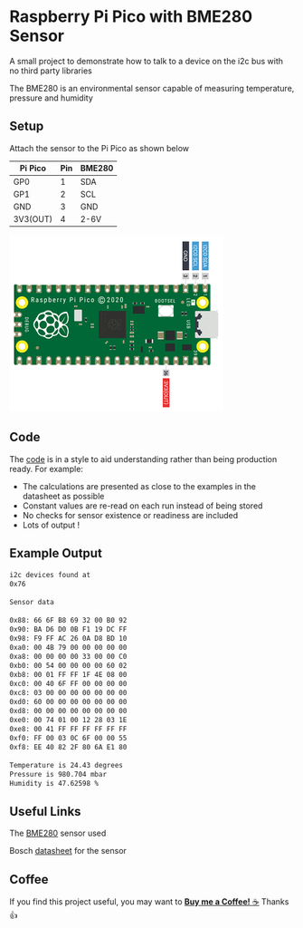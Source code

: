 # Raspberry Pi Pico with BME280 Sensor

A small project to demonstrate how to talk to a device on the i2c bus with no third party libraries

The BME280 is an environmental sensor capable of measuring temperature, pressure and humidity

## Setup

Attach the sensor to the Pi Pico as shown below

Pi Pico | Pin | BME280
------ | ------- | -------
GP0 | 1 | SDA
GP1 | 2 | SCL
GND | 3 | GND
3V3(OUT) | 4 | 2-6V

![Pi Pico](connections.png)

## Code

The [code](main.py) is in a style to aid understanding rather than being production ready. For example:

* The calculations are presented as close to the examples in the datasheet as possible
* Constant values are re-read on each run instead of being stored
* No checks for sensor existence or readiness are included
* Lots of output !

## Example Output

```
i2c devices found at
0x76

Sensor data

0x88: 66 6F B8 69 32 00 B0 92 
0x90: BA D6 D0 0B F1 19 DC FF 
0x98: F9 FF AC 26 0A D8 BD 10 
0xa0: 00 4B 79 00 00 00 00 00 
0xa8: 00 00 00 00 33 00 00 C0 
0xb0: 00 54 00 00 00 00 60 02 
0xb8: 00 01 FF FF 1F 4E 08 00 
0xc0: 00 40 6F FF 00 00 00 00 
0xc8: 03 00 00 00 00 00 00 00 
0xd0: 60 00 00 00 00 00 00 00 
0xd8: 00 00 00 00 00 00 00 00 
0xe0: 00 74 01 00 12 28 03 1E 
0xe8: 00 41 FF FF FF FF FF FF 
0xf0: FF 00 03 0C 6F 00 00 55 
0xf8: EE 40 82 2F 80 6A E1 80 

Temperature is 24.43 degrees
Pressure is 980.704 mbar
Humidity is 47.62598 %
```
## Useful Links

The [BME280](https://shop.pimoroni.com/products/bme280-breakout) sensor used

Bosch [datasheet](https://www.bosch-sensortec.com/media/boschsensortec/downloads/datasheets/bst-bme280-ds002.pdf) for the sensor

## Coffee

If you find this project useful, you may want to [__Buy me a Coffee!__ :coffee:](https://www.buymeacoffee.com/codesqueak) Thanks :thumbsup:
